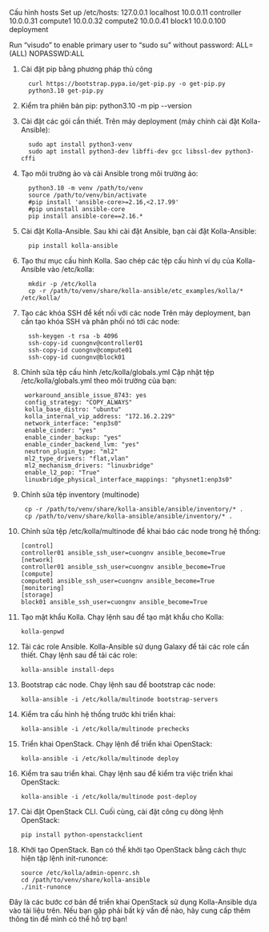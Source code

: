 Cấu hình hosts
Set up /etc/hosts:
127.0.0.1 localhost
10.0.0.11 controller
10.0.0.31 compute1
10.0.0.32 compute2
10.0.0.41 block1
10.0.0.100 deployment

Run “visudo” to enable primary user to “sudo su” without password:
<username> ALL=(ALL) NOPASSWD:ALL

1. Cài đặt pip bằng phương pháp thủ công
   
         curl https://bootstrap.pypa.io/get-pip.py -o get-pip.py
         python3.10 get-pip.py

2. Kiểm tra phiên bản pip:
         python3.10 -m pip --version
3. Cài đặt các gói cần thiết. Trên máy deployment (máy chính cài đặt Kolla-Ansible):
   
         sudo apt install python3-venv
         sudo apt install python3-dev libffi-dev gcc libssl-dev python3-cffi
5. Tạo môi trường ảo và cài Ansible trong môi trường ảo:

         python3.10 -m venv /path/to/venv
         source /path/to/venv/bin/activate
         #pip install 'ansible-core>=2.16,<2.17.99'
         #pip uninstall ansible-core
         pip install ansible-core==2.16.*

6. Cài đặt Kolla-Ansible. Sau khi cài đặt Ansible, bạn cài đặt Kolla-Ansible:

         pip install kolla-ansible
7. Tạo thư mục cấu hình Kolla. Sao chép các tệp cấu hình ví dụ của Kolla-Ansible vào /etc/kolla:

         mkdir -p /etc/kolla
         cp -r /path/to/venv/share/kolla-ansible/etc_examples/kolla/* /etc/kolla/

8. Tạo các khóa SSH để kết nối với các node
Trên máy deployment, bạn cần tạo khóa SSH và phân phối nó tới các node:

         ssh-keygen -t rsa -b 4096
         ssh-copy-id cuongnv@controller01
         ssh-copy-id cuongnv@compute01
         ssh-copy-id cuongnv@block01
   
9. Chỉnh sửa tệp cấu hình /etc/kolla/globals.yml
Cập nhật tệp /etc/kolla/globals.yml theo môi trường của bạn:

        workaround_ansible_issue_8743: yes
        config_strategy: "COPY_ALWAYS"
        kolla_base_distro: "ubuntu"
        kolla_internal_vip_address: "172.16.2.229"
        network_interface: "enp3s0"
        enable_cinder: "yes"
        enable_cinder_backup: "yes"
        enable_cinder_backend_lvm: "yes"
        neutron_plugin_type: "ml2"
        ml2_type_drivers: "flat,vlan"
        ml2_mechanism_drivers: "linuxbridge"
        enable_l2_pop: "True"
        linuxbridge_physical_interface_mappings: "physnet1:enp3s0"

10. Chỉnh sửa tệp inventory (multinode)
    
         cp -r /path/to/venv/share/kolla-ansible/ansible/inventory/* .
         cp /path/to/venv/share/kolla-ansible/ansible/inventory/* .

11. Chỉnh sửa tệp /etc/kolla/multinode để khai báo các node trong hệ thống:

        [control]
        controller01 ansible_ssh_user=cuongnv ansible_become=True
        [network]
        controller01 ansible_ssh_user=cuongnv ansible_become=True
        [compute]
        compute01 ansible_ssh_user=cuongnv ansible_become=True
        [monitoring]
        [storage]
        block01 ansible_ssh_user=cuongnv ansible_become=True
12. Tạo mật khẩu Kolla. Chạy lệnh sau để tạo mật khẩu cho Kolla:

        kolla-genpwd

13. Tải các role Ansible. Kolla-Ansible sử dụng Galaxy để tải các role cần thiết. Chạy lệnh sau để tải các role:

        kolla-ansible install-deps
14. Bootstrap các node. Chạy lệnh sau để bootstrap các node:

        kolla-ansible -i /etc/kolla/multinode bootstrap-servers
        
15. Kiểm tra cấu hình hệ thống trước khi triển khai:

        kolla-ansible -i /etc/kolla/multinode prechecks
16. Triển khai OpenStack. Chạy lệnh để triển khai OpenStack:

        kolla-ansible -i /etc/kolla/multinode deploy
    
17. Kiểm tra sau triển khai. Chạy lệnh sau để kiểm tra việc triển khai OpenStack:

        kolla-ansible -i /etc/kolla/multinode post-deploy
    
18. Cài đặt OpenStack CLI. Cuối cùng, cài đặt công cụ dòng lệnh OpenStack:

        pip install python-openstackclient
    
19. Khởi tạo OpenStack. Bạn có thể khởi tạo OpenStack bằng cách thực hiện tập lệnh init-runonce:

        source /etc/kolla/admin-openrc.sh
        cd /path/to/venv/share/kolla-ansible
        ./init-runonce
    
Đây là các bước cơ bản để triển khai OpenStack sử dụng Kolla-Ansible dựa vào tài liệu trên. Nếu bạn gặp phải bất kỳ vấn đề nào, hãy cung cấp thêm thông tin để mình có thể hỗ trợ bạn!
